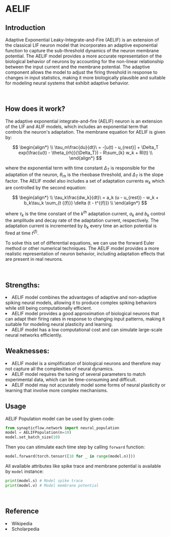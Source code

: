 <script src='https://cdnjs.cloudflare.com/ajax/libs/mathjax/2.7.4/MathJax.js?config=default'></script>

# AELIF

## Introduction
Adaptive Exponential Leaky-Integrate-and-Fire (AELIF) is an extension of the classical LIF neuron model that incorporates an adaptive exponential function to capture the sub-threshold dynamics of the neuron membrane potential. The AELIF model provides a more accurate representation of the biological behavior of neurons by accounting for the non-linear relationship between the input current and the membrane potential. The adaptive component allows the model to adjust the firing threshold in response to changes in input statistics, making it more biologically plausible and suitable for modeling neural systems that exhibit adaptive behavior.

<br>

## How does it work?
The adaptive exponential integrate-and-fire (AELIF) neuron is an extension of the LIF and ALIF models, which includes an exponential term that controls the neuron's adaptation. The membrane equation for AELIF is given by:

$$
\begin{align*}
\\
\tau_m\frac{du}{dt}\ =  -[u(t) - u_{rest}] + \Delta_T exp(\frac{u(t) - \theta_{rh}}{\Delta_T}) - R\sum_{k} w_k + RI(t) \\
\end{align*}
$$

where the exponential term with time constant $\Delta_T$ is responsible for the adaptation of the neuron, $\theta_{rh}$ is the rheobase threshold, and $\Delta_T$ is the slope factor. The AELIF model also includes a set of adaptation currents $w_k$ which are controlled by the second equation:

$$
\begin{align*}
\\
\tau_k\frac{dw_k}{dt}\ = a_k (u - u_{rest}) - w_k + b_k\tau_k \sum_{t {(f)}} \delta (t - t^{(f)})
\\
\end{align*}
$$

where $\tau_k$ is the time constant of the $k^{th}$ adaptation current, $a_k$ and $b_k$ control the amplitude and decay rate of the adaptation current, respectively. The adaptation current is incremented by $b_k$ every time an action potential is fired at time $t^{(f)}$.

To solve this set of differential equations, we can use the forward Euler method or other numerical techniques. The AELIF model provides a more realistic representation of neuron behavior, including adaptation effects that are present in real neurons.

<br>

## Strengths:
<li>AELIF model combines the advantages of adaptive and non-adaptive spiking neural models, allowing it to produce complex spiking behaviors while still being computationally efficient.

<li>AELIF model provides a good approximation of biological neurons that can adapt their firing rates in response to changing input patterns, making it suitable for modeling neural plasticity and learning.

<li>AELIF model has a low computational cost and can simulate large-scale neural networks efficiently.

<br>

## Weaknesses:
<li>AELIF model is a simplification of biological neurons and therefore may not capture all the complexities of neural dynamics.

<li>AELIF model requires the tuning of several parameters to match experimental data, which can be time-consuming and difficult.

<li>AELIF model may not accurately model some forms of neural plasticity or learning that involve more complex mechanisms.

<br>

## Usage

 AELIF Population model can be used by given code:
 ```python
 from synapticflow.network import neural_population
 model = AELIFPopulation(n=10)
 model.set_batch_size(10)
 ```

 Then you can stimulate each time step by calling `forward` function:
 ```python
 model.forward(torch.tensor([10 for _ in range(model.n)]))
 ```

 All available attributes like spike trace and membrane potential is available by `model` instance:
 ```python
 print(model.s) # Model spike trace
 print(model.v) # Model membrane potential
 ```

<br>

## Reference
<li> Wikipedia
<li> Scholarpedia
